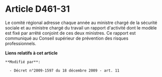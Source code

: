 # Article D461-31

Le comité régional adresse chaque année au ministre chargé de la sécurité sociale et au ministre chargé du travail un rapport
d'activité dont le modèle est fixé par arrêté conjoint de ces deux ministres. Ce rapport est communiqué au Conseil supérieur
de prévention des risques professionnels.

**Liens relatifs à cet article**

	**Modifié par**:

	  - Décret n°2009-1597 du 18 décembre 2009 - art. 11
